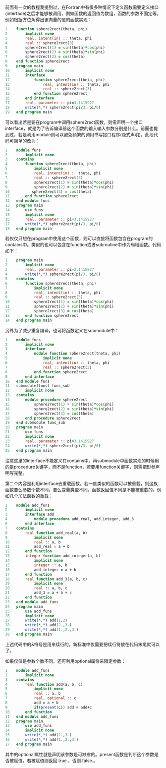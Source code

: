 前面有一次的教程我提到过，在Fortran中有很多种情况下定义函数需要定义接口(interface)之后才能够被调用，例如函数的返回值为数组，函数的参数不固定等。例如根据方位角得出该向量的值的函数实现：
```fortran
1    function sphere2rect(theta, phi)
2        implicit none
3        real, intent(in) :: theta, phi
4        real :: sphere2rect(3)
5        sphere2rect(1) = sin(theta)*cos(phi)
6        sphere2rect(2) = sin(theta)*sin(phi)
7        sphere2rect(3) = cos(theta)
8    end function sphere2rect
9    program main
10       implicit none
11       interface
12           function sphere2rect(theta, phi)
13               real, intent(in) :: theta, phi
14               real :: sphere2rect(3)
15           end function sphere2rect
16       end interface
17       real, parameter :: pi=3.1415927
18       write(*,*) sphere2rect(pi/3, pi/6)
19   end program main
```
可以看出若是要在program中调用sphere2rect函数，则需声明一个接口interface，就是为了告诉编译器这个函数的输入输入参数分别是什么。前面也提到过，若是利用module则可以避免频繁的调用书写接口程序(隐式声明)。此段代码可简单的改为：
```fortran
1    module funs
2        implicit none
3    contains
4        function sphere2rect(theta, phi)
5            implicit none
6            real, intent(in) :: theta, phi
7            real :: sphere2rect(3)
8            sphere2rect(1) = sin(theta)*cos(phi)
9            sphere2rect(2) = sin(theta)*sin(phi)
10          sphere2rect(3) = cos(theta)
11       end function sphere2rect
12   end module funs
13   program main
14       use funs
15       implicit none
16       real, parameter :: pi=3.1415927
17       write(*,*) sphere2rect(pi/3, pi/6)
18   end program main
```
若仅仅只想在program中使用这个函数，则可以直接将函数包含在program的contains中。类似的也可以包含在function或者subroutine中作为局域函数。代码如下：
```fortran
1    program main
2        implicit none
3        real, parameter :: pi=3.1415927
4        write(*,*) sphere2rect(pi/3, pi/6)
5    contains
6        function sphere2rect(theta, phi)
7            implicit none
8            real, intent(in) :: theta, phi
9            real :: sphere2rect(3)
10           sphere2rect(1) = sin(theta)*cos(phi)
11           sphere2rect(2) = sin(theta)*sin(phi)
12           sphere2rect(3) = cos(theta)
13       end function sphere2rect
14   end program main
```
另外为了减少重复编译，也可将函数定义在submodule中：
```fortran
1    module funs
2        implicit none
3        interface
4            module function sphere2rect(theta, phi)
5                implicit none
6                real, intent(in) :: theta, phi
7                real :: sphere2rect(3)
8            end function sphere2rect
9        end interface
10   end module funs
11   submodule(funs) funs_sub
12       implicit none
13   contains
14       module procedure sphere2rect
15           sphere2rect(1) = sin(theta)*cos(phi)
16           sphere2rect(2) = sin(theta)*sin(phi)
17           sphere2rect(3) = cos(theta)
18       end procedure sphere2rect
19   end submodule funs_sub
20   program main
21       use funs
22       implicit none
23       real, parameter :: pi=3.1415927
24       write(*,*) sphere2rect(pi/3, pi/6)
25   end program main
```
注意这里的interface不能定义在contains中。再submodule中函数实现的时候用的是procedure关键字，而不是function，若要用function关键字，则需把形参声明写完整。



第二个内容是利用interface去重载函数。若一族类似的函数可以被重载，则这族函数要么参数个数不同，要么变量类型不同。函数返回值不同是不能被重载的。例如几个加法函数的重载：
```fortran
1    module add_funs
2        implicit none
3        interface add
4            module procedure add_real, add_integer, add_3
6        end interface
7    contains
8        real function add_real(a, b)
9            implicit none
10           real :: a, b
11           add_real = a + b
12       end function
13       integer function add_integer(a, b)
14           implicit none
15           integer :: a, b
16           add_integer = a + b
17       end function
18       real function add_3(a, b, c)
19           implicit none
20           real :: a, b, c
21           add_3 = a + b + c
22       end function
23   end module add_funs
24   program main
25       use add_funs
26       implicit none
27       write(*,*) add(1,2)
28       write(*,*) add(2.,3.)
29       write(*,*) add(1.,2.,3.)
30   end program main
```
上述代码中的&符号是用来续行的，新标准中仅需要把续行符放在代码末尾就可以了。



如果仅仅是参数个数不同，还可利用optional属性来限定参数：
```fortran
1    module add_funs
2        implicit none
3    contains
4        real function add(a, b, c)
5            implicit none
6            real :: a, b
7            real, optional :: c
8            add = a + b
9            if(present(c)) add = add+c
10       end function
11   end module add_funs
12   program main
13       use add_funs
14       implicit none
15       write(*,*) add(2.,3.)
16       write(*,*) add(1.,2.,3.)
17   end program main
```
其中的optional属性就是声明该参数是可缺省的。present函数是判断这个参数是否被赋值，若被赋值则返回.true.，否则.false.。

